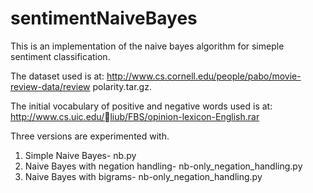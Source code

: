 # sentimentNaiveBayes

This is an implementation of the naive bayes algorithm for simeple sentiment classification. 

The dataset used is at: http://www.cs.cornell.edu/people/pabo/movie-review-data/review polarity.tar.gz. 

The initial vocabulary of positive and negative words used is at: http://www.cs.uic.edu/liub/FBS/opinion-lexicon-English.rar

Three versions are experimented with.

1. Simple Naive Bayes- nb.py
2. Naive Bayes with negation handling- nb-only_negation_handling.py
3. Naive Bayes with bigrams- nb-only_negation_handling.py
